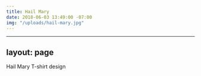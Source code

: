```yaml
---
title: Hail Mary
date: 2018-06-03 13:49:00 -07:00
img: "/uploads/hail-mary.jpg"
---
```


---
layout: page
---

Hail Mary T-shirt design
